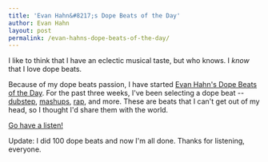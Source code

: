 ```yaml
---
title: 'Evan Hahn&#8217;s Dope Beats of the Day'
author: Evan Hahn
layout: post
permalink: /evan-hahns-dope-beats-of-the-day/
---
```

I like to think that I have an eclectic musical taste, but who knows. I _know_ that I love dope beats.

Because of my dope beats passion, I have started [Evan Hahn's Dope Beats of the Day](http://www.evanhahn.com/dbotd). For the past three weeks, I've been selecting a dope beat -- [dubstep](http://www.evanhahn.com/dbotd/?d=2012-10-31), [mashups](http://www.evanhahn.com/dbotd/?d=2012-11-11), [rap](http://www.evanhahn.com/dbotd/?d=2012-11-08), and more. These are beats that I can't get out of my head, so I thought I'd share them with the world.

[Go have a listen!](http://www.evanhahn.com/dbotd)

Update: I did 100 dope beats and now I'm all done. Thanks for listening, everyone.
